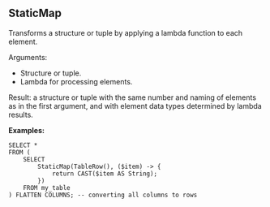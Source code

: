 ## StaticMap

Transforms a structure or tuple by applying a lambda function to each element.

Arguments:

* Structure or tuple.
* Lambda for processing elements.

Result: a structure or tuple with the same number and naming of elements as in the first argument, and with element data types determined by lambda results.

**Examples:**

```yql
SELECT *
FROM (
    SELECT
        StaticMap(TableRow(), ($item) -> {
            return CAST($item AS String);
        })
    FROM my_table
) FLATTEN COLUMNS; -- converting all columns to rows
```


